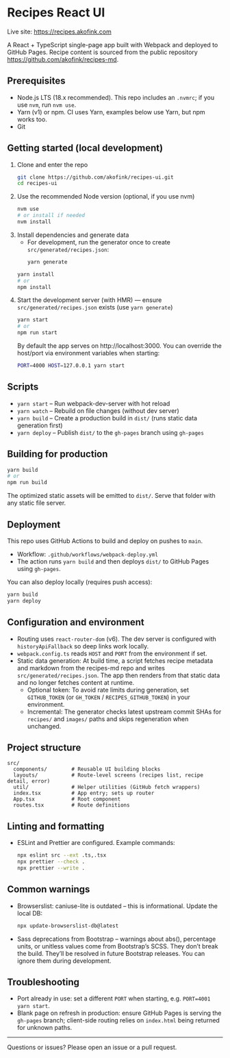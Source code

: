 # Recipes React UI

Live site: https://recipes.akofink.com

A React + TypeScript single-page app built with Webpack and deployed to GitHub Pages. Recipe content is sourced from the public repository https://github.com/akofink/recipes-md.

## Prerequisites
- Node.js LTS (18.x recommended). This repo includes an `.nvmrc`; if you use `nvm`, run `nvm use`.
- Yarn (v1) or npm. CI uses Yarn, examples below use Yarn, but npm works too.
- Git

## Getting started (local development)
1. Clone and enter the repo
   ```bash
   git clone https://github.com/akofink/recipes-ui.git
   cd recipes-ui
   ```
2. Use the recommended Node version (optional, if you use nvm)
   ```bash
   nvm use
   # or install if needed
   nvm install
   ```
3. Install dependencies and generate data
   - For development, run the generator once to create `src/generated/recipes.json`:
     ```bash
     yarn generate
     ```
   ```bash
   yarn install
   # or
   npm install
   ```
4. Start the development server (with HMR) — ensure `src/generated/recipes.json` exists (use `yarn generate`)
   ```bash
   yarn start
   # or
   npm run start
   ```
   By default the app serves on http://localhost:3000. You can override the host/port via environment variables when starting:
   ```bash
   PORT=4000 HOST=127.0.0.1 yarn start
   ```

## Scripts
- `yarn start` – Run webpack-dev-server with hot reload
- `yarn watch` – Rebuild on file changes (without dev server)
- `yarn build` – Create a production build in `dist/` (runs static data generation first)
- `yarn deploy` – Publish `dist/` to the `gh-pages` branch using `gh-pages`

## Building for production
```bash
yarn build
# or
npm run build
```
The optimized static assets will be emitted to `dist/`. Serve that folder with any static file server.

## Deployment
This repo uses GitHub Actions to build and deploy on pushes to `main`.
- Workflow: `.github/workflows/webpack-deploy.yml`
- The action runs `yarn build` and then deploys `dist/` to GitHub Pages using `gh-pages`.

You can also deploy locally (requires push access):
```bash
yarn build
yarn deploy
```

## Configuration and environment
- Routing uses `react-router-dom` (v6). The dev server is configured with `historyApiFallback` so deep links work locally.
- `webpack.config.ts` reads `HOST` and `PORT` from the environment if set.
- Static data generation: At build time, a script fetches recipe metadata and markdown from the recipes-md repo and writes `src/generated/recipes.json`. The app then renders from that static data and no longer fetches content at runtime.
  - Optional token: To avoid rate limits during generation, set `GITHUB_TOKEN` (or `GH_TOKEN` / `RECIPES_GITHUB_TOKEN`) in your environment.
  - Incremental: The generator checks latest upstream commit SHAs for `recipes/` and `images/` paths and skips regeneration when unchanged.

## Project structure
```
src/
  components/        # Reusable UI building blocks
  layouts/           # Route-level screens (recipes list, recipe detail, error)
  util/              # Helper utilities (GitHub fetch wrappers)
  index.tsx          # App entry; sets up router
  App.tsx            # Root component
  routes.tsx         # Route definitions
```

## Linting and formatting
- ESLint and Prettier are configured. Example commands:
  ```bash
  npx eslint src --ext .ts,.tsx
  npx prettier --check .
  npx prettier --write .
  ```

## Common warnings
- Browserslist: caniuse-lite is outdated – this is informational. Update the local DB:
  ```bash
  npx update-browserslist-db@latest
  ```
- Sass deprecations from Bootstrap – warnings about abs(), percentage units, or unitless values come from Bootstrap’s SCSS. They don’t break the build. They’ll be resolved in future Bootstrap releases. You can ignore them during development.

## Troubleshooting
- Port already in use: set a different `PORT` when starting, e.g. `PORT=4001 yarn start`.
- Blank page on refresh in production: ensure GitHub Pages is serving the `gh-pages` branch; client-side routing relies on `index.html` being returned for unknown paths.

---
Questions or issues? Please open an issue or a pull request.
